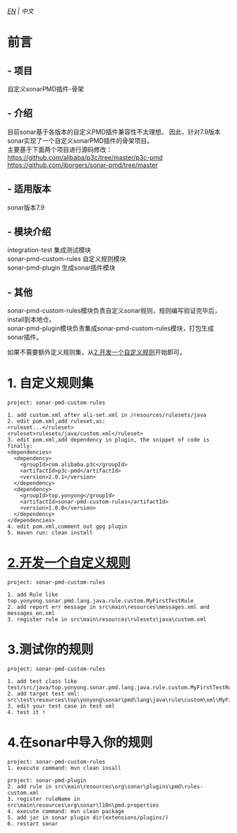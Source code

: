 *_[EN](https://github.com/yonyong/sonar-custom-pmd-plugin/blob/master/README_EN.md) | 中文_*
# 前言
## - 项目
自定义sonarPMD插件-骨架
## - 介绍
目前sonar基于各版本的自定义PMD插件兼容性不太理想。
因此，针对7.9版本sonar实现了一个自定义sonarPMD插件的骨架项目。  
主要基于下面两个项目进行源码修改：  
https://github.com/alibaba/p3c/tree/master/p3c-pmd  
https://github.com/jborgers/sonar-pmd/tree/master
## - 适用版本
sonar版本7.9
## - 模块介绍
integration-test 集成测试模块  
sonar-pmd-custom-rules 自定义规则模块  
sonar-pmd-plugin 生成sonar插件模块
## - 其他
sonar-pmd-custom-rules模块负责自定义sonar规则，规则编写验证完毕后，install到本地仓。  
sonar-pmd-plugin模块负责集成sonar-pmd-custom-rules模块，打包生成sonar插件。

如果不需要额外定义规则集，从[2.开发一个自定义规则](#idname)开始即可。
# 1. 自定义规则集
```$xslt
project: sonar-pmd-custom-rules

1. add custom.xml after ali-set.xml in /resources/rulesets/java
2. edit pom.xml,add ruleset,as: 
<ruleset...</ruleset>
<ruleset>rulesets/java/custom.xml</ruleset>
3. edit pom.xml,add dependency in plugin, the snippet of code is finally:
<dependencies>
  <dependency>
    <groupId>com.alibaba.p3c</groupId>
    <artifactId>p3c-pmd</artifactId>
    <version>2.0.1</version>
  </dependency>
  <dependency>
    <groupId>top.yonyong</groupId>
    <artifactId>sonar-pmd-custom-rules</artifactId>
    <version>1.0.0</version>
  </dependency>
</dependencies>
4. edit pom.xml,comment out gpg plugin
5. maven run: clean install
```
# <a href="#idname">2.开发一个自定义规则</a>

```$xslt
project: sonar-pmd-custom-rules

1. add Rule like top.yonyong.sonar.pmd.lang.java.rule.custom.MyFirstTestRule
2. add report err message in src\main\resources\messages.xml and messages_en.xml
3. register rule in src\main\resources\rulesets\java\custom.xml
```
# 3.测试你的规则

```$xslt
project: sonar-pmd-custom-rules

1. add test class like test/src/java/top.yonyong.sonar.pmd.lang.java.rule.custom.MyFirstTestRuleTest
2. add target test xml: src\test\resources\top\yonyong\sonar\pmd\lang\java\rule\custom\xml\MyFirstTestRule.xml
3. edit your test case in test xml
4. test it ! 
```
# 4.在sonar中导入你的规则

```$xslt
project: sonar-pmd-custom-rules
1. execute command: mvn clean insall

project: sonar-pmd-plugin
2. add rule in src\main\resources\org\sonar\plugins\pmd\rules-custom.xml
3. register ruleName in src\main\resources\org\sonar\l10n\pmd.properties
4. execute command: mvn clean package
5. add jar in sonar plugin dir(extensions/plugins/)
6. restart sonar
```